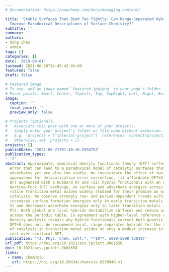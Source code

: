 ```yaml
---
# Documentation: https://wowchemy.com/docs/managing-content/

title: 'Stable Surfaces That Bind Too Tightly: Can Range-Separated Hybrids or DFT+U
  Improve Paradoxical Descriptions of Surface Chemistry?'
subtitle: ''
summary: ''
authors:
- Qing Zhao
- admin
tags: []
categories: []
date: '2019-09-01'
lastmod: 2021-06-20T14:45:42-04:00
featured: false
draft: false

# Featured image
# To use, add an image named `featured.jpg/png` to your page's folder.
# Focal points: Smart, Center, TopLeft, Top, TopRight, Left, Right, BottomLeft, Bottom, BottomRight.
image:
  caption: ''
  focal_point: ''
  preview_only: false

# Projects (optional).
#   Associate this post with one or more of your projects.
#   Simply enter your project's folder or file name without extension.
#   E.g. `projects = ["internal-project"]` references `content/project/deep-learning/index.md`.
#   Otherwise, set `projects = []`.
projects: []
publishDate: '2021-06-21T01:48:16.599475Z'
publication_types:
- '2'
abstract: Approximate, semilocal density functional theory (DFT) suffers from delocalization
  error that can lead to a paradoxical model of catalytic surfaces that both overbind
  adsorbates yet are also too stable. We investigate the effect of two widely applied
  approaches for delocalization error correction, (i) affordable DFT+U (i.e., semilocal
  DFT augmented with a Hubbard U) and (ii) hybrid functionals with an admixture of
  Hartree–Fock (HF) exchange, on surface and adsorbate energies across a range of
  rutile transition metal oxides widely studied for their promise as water-splitting
  catalysts. We observe strongly row- and period-dependent trends with DFT+U, which
  increases surface formation energies only in early transition metals (e.g., Ti and
  V) and decreases adsorbate energies only in later transition metals (e.g., Ir and
  Pt). Both global and local hybrids destabilize surfaces and reduce adsorbate binding
  across the periodic table, in agreement with higher-level reference calculations.
  Density analysis reveals why hybrid functionals correct both quantities, whereas
  DFT+U does not. We recommend local, range-separated hybrids for the accurate modeling
  of catalysis in transition metal oxides at only a modest increase in computational
  cost over semilocal DFT.
publication: '*J. Phys. Chem. Lett.*, **10**, 5090-5098 (2019)'
url_pdf: https://doi.org/10.1021/acs.jpclett.9b01650
doi: 10.1021/acs.jpclett.9b01650
links:
 - name: ChemRxiv
   url: https://doi.org/10.26434/chemrxiv.8230940.v1
---
```

